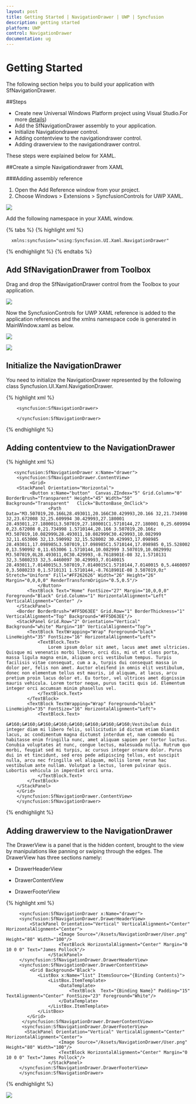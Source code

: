 ```yaml
---
layout: post
title: Getting Started | NavigationDrawer | UWP | Syncfusion
description: getting started
platform: UWP
control: NavigationDrawer
documentation: ug
---
```


# Getting Started

The following section helps you to build your application with SfNavigationDrawer.

##Steps

* Create new Universal Windows Platform project using Visual Studio.For more [details](https://msdn.microsoft.com/en-us/windows/uwp/get-started/create-a-hello-world-app-xaml-universal))
* Add the SfNavigationDrawer assembly to your application.
* Initialize Navigationdrawer control.
* Adding contentview to the navigationdrawer control.
* Adding drawerview to the navigationdrawer control.

These steps were explained below for XAML.

##Create a simple Navigationdrawer from XAML

###Adding assembly reference

1. Open the Add Reference window from your project.
2. Choose Windows > Extensions > SyncfusionControls for UWP XAML.

![](Getting-Started_images/Getting-Started_img1.png)

Add the following namespace in your XAML window.

{% tabs %}
{% highlight xml %}
      
      xmlns:syncfusion="using:Syncfusion.UI.Xaml.NavigationDrawer"

{% endhighlight %}
{% endtabs %}

## Add SfNavigationDrawer from Toolbox

Drag and drop the SfNavigationDrawer control from the Toolbox to your application.

![](Getting-Started_images/Getting-Started_img2.png)

Now the SyncfusionControls for UWP XAML reference is added to the application references and the xmlns namespace code is generated in MainWindow.xaml as below.

![](Getting-Started_images/Getting-Started_img3.png)

![](Getting-Started_images/Getting-Started_img4.png)


## Initialize the NavigationDrawer

You need to initialize the NavigationDrawer represented by the following class Syncfusion.UI.Xaml.NavigationDrawer.


{% highlight xml %}
        
        <syncfusion:SfNavigationDrawer>  
        
        </syncfusion:SfNavigationDrawer> 

{% endhighlight %}

## Adding contentview to the NavigationDrawer

{% highlight xml %}

	   <syncfusion:SfNavigationDrawer x:Name="drawer">
		<syncfusion:SfNavigationDrawer.ContentView>
			 <Grid>
        <StackPanel Orientation="Horizontal">
             <Button x:Name="button"  Canvas.ZIndex="5" Grid.Column="0" BorderBrush="Transparent" Height="45" Width="50" Background="Transparent"   Click="ButtonBase_OnClick">
                    <Path Data="M3.507019,20.166L28.493011,20.166C30.429993,20.166 32,21.734998 32,23.672008 32,25.609994 30.429993,27.180001 28.493011,27.180001L3.507019,27.180001C1.5710144,27.180001 0,25.609994 0,23.672008 0,21.734998 1.5710144,20.166 3.507019,20.166z M3.507019,10.082999L28.493011,10.082999C30.429993,10.082999 32,11.653006 32,13.590992 32,15.528002 30.429993,17.098985 28.493011,17.098985L3.507019,17.098985C1.5710144,17.098985 0,15.528002 0,13.590992 0,11.653006 1.5710144,10.082999 3.507019,10.082999z M3.507019,0L28.493011,0C30.429993,-8.7618901E-08 32,1.5710131 32,3.5080233 32,5.4460097 30.429993,7.0140015 28.493011,7.0140015L3.507019,7.0140015C1.5710144,7.0140015 0,5.4460097 0,3.5080233 0,1.5710131 1.5710144,-8.7618901E-08 3.507019,0z" Stretch="Uniform" Fill="#FF262626" Width="26" Height="26" Margin="0,0,0,0" RenderTransformOrigin="0.5,0.5"/>
                </Button>
            <TextBlock Text="Home" FontSize="27" Margin="10,0,0,0"  Foreground="Black" Grid.Column="1" HorizontalAlignment="Left" VerticalAlignment="Center" />
        </StackPanel>
        <Border BorderBrush="#FF5D63EE" Grid.Row="1" BorderThickness="1" VerticalAlignment="Top" Background="#FF5D63EE"/>
        <StackPanel Grid.Row="2" Orientation="Vertical"  Background="white" Margin="10" VerticalAlignment="Top">
            <TextBlock TextWrapping="Wrap" Foreground="black" LineHeight="35" FontSize="16" HorizontalAlignment="Left">
                <TextBlock.Text>
                    Lorem ipsum dolor sit amet, lacus amet amet ultricies. Quisque mi venenatis morbi libero, orci dis, mi ut et class porta, massa ligula magna enim, aliquam orci vestibulum tempus. Turpis facilisis vitae consequat, cum a a, turpis dui consequat massa in dolor per, felis non amet. Auctor eleifend in omnis elit vestibulum, donec non elementum tellus est mauris, id aliquam, at lacus, arcu pretium proin lacus dolor et. Eu tortor, vel ultrices amet dignissim mauris vehicula. Lorem tortor neque, purus taciti quis id. Elementum integer orci accumsan minim phasellus vel.
                </TextBlock.Text>
            </TextBlock>
            <TextBlock TextWrapping="Wrap" Foreground="black" LineHeight="35" FontSize="16" HorizontalAlignment="Left">
                <TextBlock.Text>
                    &#160;&#160;&#160;&#160;&#160;&#160;&#160;&#160;Vestibulum duis integer diam mi libero felis, sollicitudin id dictum etiam blandit lacus, ac condimentum magna dictumst interdum et, nam commodo mi habitasse enim fringilla nunc, amet aliquam sapien per tortor luctus. Conubia voluptates at nunc, congue lectus, malesuada nulla. Rutrum quo morbi, feugiat sed mi turpis, ac cursus integer ornare dolor. Purus dui in et tincidunt, sed eros pede adipiscing tellus, est suscipit nulla, arcu nec fringilla vel aliquam, mollis lorem rerum hac vestibulum ante nullam. Volutpat a lectus, lorem pulvinar quis. Lobortis vehicula in imperdiet orci urna.
                </TextBlock.Text>
            </TextBlock>
        </StackPanel>
        </Grid>
		</syncfusion:SfNavigationDrawer.ContentView>
    	</syncfusion:SfNavigationDrawer>

{% endhighlight %}

## Adding drawerview to the NavigationDrawer

The DrawerView is a panel that is the hidden content, brought to the view by manipulations like panning or swiping through the edges. The DrawerView has three sections namely:

   * DrawerHeaderView
   
   * DrawerContentView
   
   * DrawerFooterView

 {% highlight xml %}

	     <syncfusion:SfNavigationDrawer x:Name="drawer">
		 <syncfusion:SfNavigationDrawer.DrawerHeaderView>
			 <StackPanel Orientation="Vertical" VerticalAlignment="Center" HorizontalAlignment="Center">
						<Image Source="/Assets/NavigationDrawer/User.png" Height="80" Width="100"/>
						<TextBlock HorizontalAlignment="Center" Margin="0 10 0 0" Text="James Pollock"/>
					</StackPanel>
		 </syncfusion:SfNavigationDrawer.DrawerHeaderView>
		 <syncfusion:SfNavigationDrawer.DrawerContentView>
			 <Grid Background="Black">
				<ListBox x:Name="list" ItemsSource="{Binding Contents}">
					<ListBox.ItemTemplate>
						<DataTemplate>
							<TextBlock  Text="{Binding Name}" Padding="15" TextAlignment="Center" FontSize="23" Foreground="White"/>
						</DataTemplate>
					</ListBox.ItemTemplate>
				</ListBox>
			</Grid>
		  </syncfusion:SfNavigationDrawer.DrawerContentView>
          <syncfusion:SfNavigationDrawer.DrawerFooterView>
		   <StackPanel Orientation="Vertical" VerticalAlignment="Center" HorizontalAlignment="Center">
						<Image Source="/Assets/NavigationDrawer/User.png" Height="80" Width="100"/>
						<TextBlock HorizontalAlignment="Center" Margin="0 10 0 0" Text="James Pollock"/>
					</StackPanel>
		 </syncfusion:SfNavigationDrawer.DrawerFooterView>
	     </syncfusion:SfNavigationDrawer>

{% endhighlight %}


![](Getting-Started_images/Getting-Started_img5.png)                       

